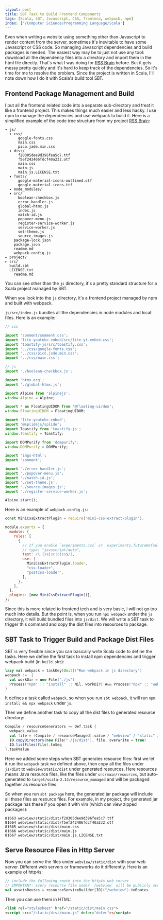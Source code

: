 ```yaml
---
layout: post
title: SBT Task to Build Frontend Components
tags: [Scala, SBT, Javascript, CSS, frontend, webpack, npm]
index: ['/Computer Science/Programming Language/Scala']
---
```


Even when writing a website using something other than Javascript to render content from the server, sometimes it's inevitable to have some Javascript or CSS code. So managing Javascript dependencies and build packages is needed. The easiest way may be to just not use any tool: download all the dependency files into a directory and import them in the html file directly. That's what I was doing for [RSS Brain](https://rssbrain.com) before. But it gets messy pretty quickly and it's hard to keep track of the dependencies. So it's time for me to resolve the problem. Since the project is written in Scala, I'll note down how I do it with Scala's build tool SBT.

## Frontend Package Management and Build

I put all the frontend related code into a separate sub-directory and treat it like a frontend project. This makes things much easier and less hacky. I use npm to manage the dependencies and use webpack to build it. Here is a simplified example of the code tree structure from my project [RSS Brain](https://github.com/wb14123/rss_brain_release):


```
▾ js/
  ▾ css/
      google-fonts.css
      main.css
      pico.jade.min.css
  ▾ dist/
      f20305dee9d396fea5c7.ttf
      f5ef242406fdcf40a232.otf
      main.css
      main.js
      main.js.LICENSE.txt
  ▾ fonts/
      google-material-icons-outlined.otf
      google-material-icons.ttf
  ▸ node_modules/
  ▾ src/
      boolean-checkbox.js
      error-handler.js
      global-htmx.js
      index.js
      match-id.js
      popover-menu.js
      register-service-worker.js
      service-worker.js
      set-theme.js
      source-images.js
    package-lock.json
    package.json
    readme.md
    webpack.config.js
▸ project/
▸ src/
  build.sbt
  LICENSE.txt
	readme.md
```

You can see other than the `js` directory, it's a pretty standard structure for a Scala project managed by SBT.

When you look into the `js` directory, it's a frontend project managed by npm and built with webpack.

`js/src/index.js` bundles all the dependencies in node modules and local files. Here is an example:

```javascript
// css

import 'somment/somment.css';
import 'lite-youtube-embed/src/lite-yt-embed.css';
import 'toastify-js/src/toastify.css';
import '../css/google-fonts.css';
import '../css/pico.jade.min.css';
import '../css/main.css';

// js
import './boolean-checkbox.js';

import 'htmx.org';
import './global-htmx.js';

import Alpine from 'alpinejs';
window.Alpine = Alpine;

import * as FloatingUIDOM from '@floating-ui/dom';
window.FloatingUIDOM = FloatingUIDOM;

import 'lite-youtube-embed';
import '@splidejs/splide';
import Toastify from 'toastify-js';
window.Toastify = Toastify;

import DOMPurify from 'dompurify';
window.DOMPurify = DOMPurify;

import 'imgs-html';
import 'somment';

import './error-handler.js';
import './popover-menu.js';
import './match-id.js';
import './set-theme.js';
import './source-images.js';
import './register-service-worker.js';

Alpine.start();
```

Here is an example of `webpack.config.js`:

```javascript
const MiniCssExtractPlugin = require("mini-css-extract-plugin");

module.exports = {
  module: {
    rules: [
      {
        // If you enable `experiments.css` or `experiments.futureDefaults`, please uncomment line below
        // type: "javascript/auto",
        test: /\.(sa|sc|c)ss$/i,
        use: [
          MiniCssExtractPlugin.loader,
          "css-loader",
          "postcss-loader",
        ],
      },
    ],
  },
  plugins: [new MiniCssExtractPlugin()],
};
```

Since this is more related to frontend tech and is very basic, I will not go too much into details. But the point is, when you run `npx webpack` under the `js` directory, it will build bundled files into `js/dist`. We will write a SBT task to trigger this command and copy the dist files into resources to package.

## SBT Task to Trigger Build and Package Dist Files

SBT is very flexible since you can basically write Scala code to define the tasks. Here we define the first task to install npm dependencies and trigger webpack build (in `build.sbt`):

```scala
lazy val webpack = taskKey[Unit]("Run webpack in js directory")
webpack :=  {
  val workDir = new File("./js")
  Process("npm" :: "install" :: Nil, workDir) #&& Process("npx" :: "webpack" :: Nil, workDir) !
}
```

It defines a task called `webpack`, so when you run `sbt webpack`, it will run `npm install && npx webpack` under `js`.

Then we define another task to copy all the dist files to generated resource directory:

```scala
Compile / resourceGenerators += Def.task {
  webpack.value
  val file = (Compile / resourceManaged).value / "webview" / "static" / "dist"
  IO.copyDirectory(new File("./js/dist"), file, overwrite = true)
  IO.listFiles(file).toSeq
}.taskValue
```

Here we added some steps when SBT generates resource files: first we let it run the `webpack` task we defined above, then copy all the files under `js/dist` to `webview/static/dist` under generated resources. Here resources means Java resource files, like the files under `src/main/resources`, but auto-generated to `target/scala-2.13/resource_managed` and will be packaged together as resource files.

So when you run `sbt package` here, the generated jar package will include all those files as resource files. For example, in my project, the generated jar package has these if you open it with vim (which can view zipped packages):

```
81663 webview/static/dist/f20305dee9d396fea5c7.ttf
81664 webview/static/dist/f5ef242406fdcf40a232.otf
81665 webview/static/dist/main.css
81666 webview/static/dist/main.js
81667 webview/static/dist/main.js.LICENSE.txt
```

## Serve Resource Files in Http Server

Now you can serve the files under `webview/static/dist` with your web server. Different web servers or frameworks do it differently. Here is an example of http4s:

```scala
// include the following route into the http4s web server
// IMPORTANT: every resource file under `/webview` will be publicly accessible
val assetsRoutes = resourceServiceBuilder[IO]("/webview").toRoutes
```

Then you can use them in HTML:

```html
<link rel="stylesheet" href="/static/dist/main.css">
<script src="/static/dist/main.js" defer="defer"></script>
```

